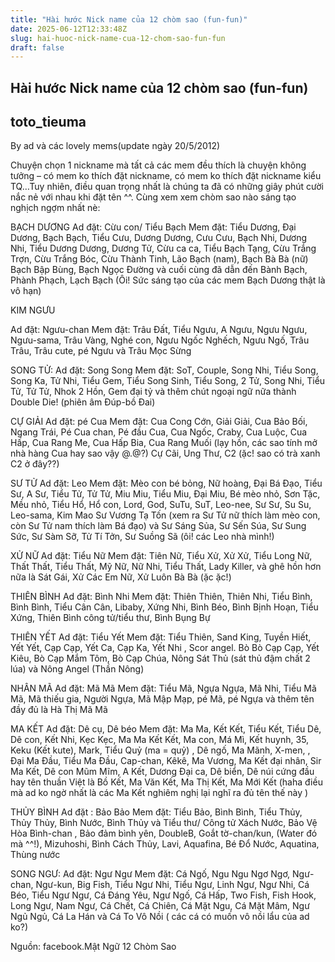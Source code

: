 ```yaml
---
title: "Hài hước Nick name của 12 chòm sao (fun-fun)"
date: 2025-06-12T12:33:48Z
slug: hai-huoc-nick-name-cua-12-chom-sao-fun-fun
draft: false
---
```


## Hài hước Nick name của 12 chòm sao (fun-fun)

## toto_tieuma

By ad và các lovely mems(update ngày 20/5/2012)
 
Chuyện chọn 1 nickname mà tất cả các mem đều thích là chuyện không tưởng – có mem ko thích đặt nickname, có mem ko thích đặt nickname kiểu TQ…Tuy nhiên, điều quan trọng nhất là chúng ta đã có những giây phút cười nắc nẻ với nhau khi đặt tên ^^. Cùng xem xem chòm sao nào sáng tạo nghịch ngợm nhất nè:
 
 
BẠCH DƯƠNG
Ad đặt: Cừu con/ Tiểu Bạch
Mem đặt: Tiểu Dương, Đại Dương, Bạch Bạch, Tiểu Cưu, Dương Dương, Cưu Cưu, Bạch Nhi, Dương Nhi, Tiểu Dương Dương, Dương Tử, Cừu ca ca, Tiểu Bạch Tạng, Cừu Trắng Trợn, Cừu Trắng Bóc, Cừu Thành Tinh, Lão Bạch (nam), Bạch Bà Bà (nữ) Bạch Bập Bùng, Bạch Ngọc Đường và cuối cùng đã dẫn đến Bành Bạch, Phành Phạch, Lạch Bạch (Ôi! Sức sáng tạo của các mem Bạch Dương thật là vô hạn)
 
KIM NGƯU
 
Ad đặt: Ngưu-chan
Mem đặt: Trâu Đất, Tiểu Ngưu, A Ngưu, Ngưu Ngưu, Ngưu-sama, Trâu Vàng, Nghé con, Ngưu Ngốc Nghếch, Ngưu Ngố, Trâu Trâu, Trâu cute, pé Ngưu và Trâu Mọc Sừng 
 
 
SONG TỬ:
Ad đặt: Song Song
Mem đặt: SoT, Couple, Song Nhi, Tiểu Song, Song Ka, Tử Nhi, Tiểu Gem, Tiểu Song Sinh, Tiểu Song, 2 Tử, Song Nhi, Tiểu Tử, Tử Tử, Nhok 2 Hồn, Gem đại tỷ và thêm chút ngoại ngữ nữa thành Double Die! (phiên âm Đúp-bồ Đai)
 

CỰ GIẢI
Ad đặt: pé Cua
Mem đặt: Cua Cong Cớn, Giải Giải, Cua Bảo Bối, Ngang Trái, Pé Cua chan, Pé đầu Cua, Cua Ngốc, Craby, Cua Luộc, Cua Hấp, Cua Rang Me, Cua Hấp Bia, Cua Rang Muối (lạy hồn, các sao tính mở nhà hàng Cua hay sao vậy @.@?) Cự Cãi, Ung Thư, C2 (ặc! sao có trà xanh C2 ở đây??)
 
SƯ TỬ
Ad đặt: Leo
Mem đặt: Mèo con bé bỏng, Nữ hoàng, Đại Bá Đạo, Tiểu Sư, A Sư, Tiểu Tử, Tử Tử, Miu Miu, Tiểu Miu, Đại Miu, Bé mèo nhỏ, Sơn Tặc, Mều nhỏ, Tiểu Hổ, Hổ con, Lord, God, SuTu, SuT, Leo-nee, Sư Sư, Su Su, Leo-sama, Kim Mao Sư Vương Tạ Tốn (xem ra Sư Tử nữ thích làm mèo con, còn Sư Tử nam thích làm Bá đạo) và Sư Sáng Sủa, Sư Sến Súa, Sư Sung Sức, Sư Sàm Sỡ, Tử Tí Tởn, Sư Suồng Sã (ôi! các Leo nhà mình!)
 

XỬ NỮ
Ad đặt: Tiểu Nữ
Mem đặt: Tiên Nữ, Tiểu Xử, Xử Xử, Tiểu Long Nữ, Thất Thất, Tiểu Thất, Mỹ Nữ, Nữ Nhi, Tiểu Thất, Lady Killer, và ghê hồn hơn nữa là Sát Gái, Xử Các Em Nữ, Xử Luôn Bà Bà (ặc ặc!)
 
THIÊN BÌNH
Ad đặt: Bình Nhi
Mem đặt: Thiên Thiên, Thiên Nhi, Tiểu Bình, Bình Bình, Tiểu Cân Cân, Libaby, Xứng Nhi, Bình Béo, Bình Bịnh Hoạn, Tiểu Xứng, Thiên Bình công tử/tiểu thư, Bình Bụng Bự
 
THIÊN YẾT
Ad đặt: Tiểu Yết
Mem đặt: Tiểu Thiên, Sand King, Tuyền Hiết, Yết Yết, Cạp Cạp, Yết Ca, Cạp Ka, Yết Nhi , Scor angel. Bò Bò Cạp Cạp, Yết Kiêu, Bò Cạp Mắm Tôm, Bò Cạp Chúa, Nông Sát Thủ (sát thủ đậm chất 2 lúa) và Nông Angel (Thần Nông)
 

 
NHÂN MÃ
Ad đặt: Mã Mã
Mem đặt: Tiểu Mã, Ngựa Ngựa, Mã Nhi, Tiểu Mã Mã, Mã thiếu gia, Người Ngựa, Mã Mập Mạp, pé Mã, pé Ngựa và thêm tên đầy đủ là Hà Thị Mã Mã
 
MA KẾT
Ad đặt: Dê cụ, Dê béo
Mem đặt: Ma Ma, Kết Kết, Tiểu Kết, Tiểu Dê, Dê con, Kết Nhi, Kẹc Kẹc, Ma Ma Kết Kết, Ma con, Má Mì, Kết huynh, 35, Keku (Kết kute), Mark, Tiểu Quỷ (ma = quỷ) , Dê ngố, Ma Mãnh, X-men, , Đại Ma Đầu, Tiểu Ma Đầu, Cap-chan, Kêkê, Ma Vương, Ma Kết đại nhân, Sir Ma Kết, Dê con Mũm Mĩm, A Kết, Dương Đại ca, Dê biển, Dê núi cứng đầu hay tên thuần Việt là Bồ Kết, Ma Văn Kết, Ma Thị Kết, Ma Mới Kết
(haha điều mà ad ko ngờ nhất là các Ma Kết nghiêm nghị lại nghĩ ra đủ tên thế này )
 
THỦY BÌNH
Ad đặt : Bảo Bảo
Mem đặt: Tiểu Bảo, Bình Bình, Tiểu Thủy, Thủy Thủy, Bình Nước, Bình Thủy và Tiểu thư/ Công tử Xách Nước, Bảo Vệ Hòa Bình-chan , Bảo đảm bình yên, DoubleB, Goắt tờ-chan/kun, (Water đó mà ^^!), Mizuhoshi, Bình Cách Thủy, Lavi, Aquafina, Bé Đổ Nước, Aquatina, Thùng nước
 
 
SONG NGƯ:
Ad đặt: Ngư Ngư
Mem đặt: Cá Ngố, Ngu Ngu Ngơ Ngơ, Ngư-chan, Ngư-kun, Big Fish, Tiểu Ngư Nhi, Tiểu Ngư, Linh Ngư, Ngư Nhi, Cá Béo, Tiểu Ngư Ngư, Cá Đáng Yêu, Ngư Ngố, Cá Hấp, Two Fish, Fish Hook, Long Ngư, Nam Ngư, Cá Chết, Cá Chiên, Cá Mặt Ngu, Cá Mặt Mâm, Ngư Ngủ Ngủ, Cá La Hán và Cá To Vô Nồi ( các cá có muốn vô nồi lẩu của ad ko?)
 
 
Nguồn: facebook.Mật Ngữ 12 Chòm Sao